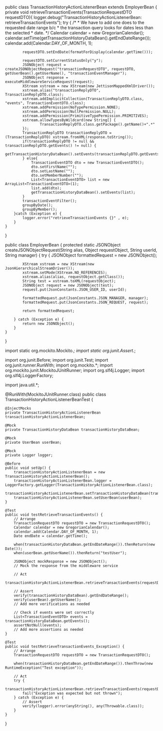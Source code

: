 public class TransactionHistoryActionListenerBean extends EmployerBean {
	private void retrieveTransactionEvents(TransactionRequestDTO requestDTO){
		logger.debug("TransactionHistoryActionListenerBean: retrieveTransactionEvents");
		try {
			/*
			 * We have to add one does to the requested date range b/c
			 * the transaction query looks for dates less than the selected
			 * date.
			 */
			Calendar calendar = new GregorianCalendar();
			calendar.setTime(getTransactionHistoryDataBean().getEndDateRange());
			calendar.add(Calendar.DAY_OF_MONTH, 1);

			requestDTO.setEndDate(formatForDisplay(calendar.getTime()));

			requestDTO.setCurrentStatusOnly("y");
			JSONObject request = createJSONObjectRequest("transactionRequestDTO", requestDTO, getUserBean().getUserName(), "transactionEventManager");
			JSONObject response = executeMiddlewareServiceRequest(request);
			XStream xstream = new XStream(new JettisonMappedXmlDriver());
			xstream.alias("transactionReplyDTO", TransactionReplyDTO.class);
			xstream.addImplicitCollection(TransactionReplyDTO.class, "events", TransactionEventDTO.class);
			xstream.addPermission(NoTypePermission.NONE);
			xstream.addPermission(NullPermission.NULL);
			xstream.addPermission(PrimitiveTypePermission.PRIMITIVES);
			xstream.allowTypesByWildcard(new String[] {
					TransactionReplyDTO.class.getPackage().getName()+".*"
			});
			TransactionReplyDTO transactionReplyDTO = (TransactionReplyDTO) xstream.fromXML(response.toString());
			if(transactionReplyDTO != null && transactionReplyDTO.getEvents() != null) {
				getTransactionHistoryDataBean().setEvents(transactionReplyDTO.getEvents());
			} else{
				TransactionEventDTO dto = new TransactionEventDTO();
				dto.setFirstName("");
				dto.setLastName("");
				dto.setMemberNumber("");
				List<TransactionEventDTO> list = new ArrayList<TransactionEventDTO>(1);
				list.add(dto);
				getTransactionHistoryDataBean().setEvents(list);
			}
			transactionEventFilter();
			groupByDate();
			groupByMember();
		}catch (Exception e) {
			logger.error("retrieveTransactionEvents {}" , e);
		}
	}
}

public class EmployerBean {
	protected static JSONObject createJSONObjectRequest(String alias, Object requestObject, String userId, String manager) {
		try {
			JSONObject formattedRequest = new JSONObject();

			XStream xstream = new XStream(new JsonHierarchicalStreamDriver());
			xstream.setMode(XStream.NO_REFERENCES);
			xstream.alias(alias, requestObject.getClass());
			String test = xstream.toXML(requestObject);
			JSONObject request = new JSONObject(test);
			request.put(JsonConstants.JSON_USER_ID, userId);

			formattedRequest.put(JsonConstants.JSON_MANAGER, manager);
			formattedRequest.put(JsonConstants.JSON_REQUEST, request);

			return formattedRequest;

		} catch (Exception e) {
			return new JSONObject();
		}
	}
} 



import static org.mockito.Mockito.*;
import static org.junit.Assert.*;

import org.junit.Before;
import org.junit.Test;
import org.junit.runner.RunWith;
import org.mockito.*;
import org.mockito.junit.MockitoJUnitRunner;
import org.slf4j.Logger;
import org.slf4j.LoggerFactory;

import java.util.*;

@RunWith(MockitoJUnitRunner.class)
public class TransactionHistoryActionListenerBeanTest {

    @InjectMocks
    private TransactionHistoryActionListenerBean transactionHistoryActionListenerBean;

    @Mock
    private TransactionHistoryDataBean transactionHistoryDataBean;

    @Mock
    private UserBean userBean;

    @Mock
    private Logger logger;

    @Before
    public void setUp() {
        transactionHistoryActionListenerBean = new TransactionHistoryActionListenerBean();
        transactionHistoryActionListenerBean.logger = LoggerFactory.getLogger(TransactionHistoryActionListenerBean.class);
        transactionHistoryActionListenerBean.setTransactionHistoryDataBean(transactionHistoryDataBean);
        transactionHistoryActionListenerBean.setUserBean(userBean);
    }

    @Test
    public void testRetrieveTransactionEvents() {
        // Arrange
        TransactionRequestDTO requestDTO = new TransactionRequestDTO();
        Calendar calendar = new GregorianCalendar();
        calendar.add(Calendar.DAY_OF_MONTH, 1);
        Date endDate = calendar.getTime();

        when(transactionHistoryDataBean.getEndDateRange()).thenReturn(new Date());
        when(userBean.getUserName()).thenReturn("testUser");

        JSONObject mockResponse = new JSONObject();
        // Mock the response from the middleware service

        // Act
        transactionHistoryActionListenerBean.retrieveTransactionEvents(requestDTO);

        // Assert
        verify(transactionHistoryDataBean).getEndDateRange();
        verify(userBean).getUserName();
        // Add more verifications as needed

        // Check if events were set correctly
        List<TransactionEventDTO> events = transactionHistoryDataBean.getEvents();
        assertNotNull(events);
        // Add more assertions as needed
    }

    @Test
    public void testRetrieveTransactionEvents_Exception() {
        // Arrange
        TransactionRequestDTO requestDTO = new TransactionRequestDTO();

        when(transactionHistoryDataBean.getEndDateRange()).thenThrow(new RuntimeException("Test exception"));

        // Act
        try {
            transactionHistoryActionListenerBean.retrieveTransactionEvents(requestDTO);
            fail("Exception was expected but not thrown");
        } catch (Exception e) {
            // Assert
            verify(logger).error(anyString(), any(Throwable.class));
        }
    }
}

